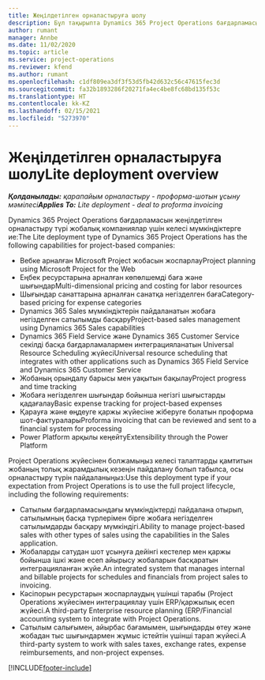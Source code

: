 ```yaml
---
title: Жеңілдетілген орналастыруға шолу
description: Бұл тақырыпта Dynamics 365 Project Operations бағдарламасын жеңілдетілген орналастыру туралы ақпарат берілген.
author: rumant
manager: Annbe
ms.date: 11/02/2020
ms.topic: article
ms.service: project-operations
ms.reviewer: kfend
ms.author: rumant
ms.openlocfilehash: c1df809ea3df3f53d5fb42d632c56c47615fec3d
ms.sourcegitcommit: fa32b1893286f20271fa4ec4be8fc68bd135f53c
ms.translationtype: HT
ms.contentlocale: kk-KZ
ms.lasthandoff: 02/15/2021
ms.locfileid: "5273970"
---
```

# <a name="lite-deployment-overview"></a><span data-ttu-id="e98ca-103">Жеңілдетілген орналастыруға шолу</span><span class="sxs-lookup"><span data-stu-id="e98ca-103">Lite deployment overview</span></span>

<span data-ttu-id="e98ca-104">_**Қолданылады:** қарапайым орналастыру - проформа-шотын ұсыну мәмілесі_</span><span class="sxs-lookup"><span data-stu-id="e98ca-104">_**Applies To:** Lite deployment - deal to proforma invoicing_</span></span>

<span data-ttu-id="e98ca-105">Dynamics 365 Project Operations бағдарламасын жеңілдетілген орналастыру түрі жобалық компаниялар үшін келесі мүмкіндіктерге ие:</span><span class="sxs-lookup"><span data-stu-id="e98ca-105">The Lite deployment type of Dynamics 365 Project Operations has the following capabilities for project-based companies:</span></span>

- <span data-ttu-id="e98ca-106">Вебке арналған Microsoft Project жобасын жоспарлау</span><span class="sxs-lookup"><span data-stu-id="e98ca-106">Project planning using Microsoft Project for the Web</span></span>
- <span data-ttu-id="e98ca-107">Еңбек ресурстарына арналған көпөлшемді баға және шығындар</span><span class="sxs-lookup"><span data-stu-id="e98ca-107">Multi-dimensional pricing and costing for labor resources</span></span>
- <span data-ttu-id="e98ca-108">Шығындар санаттарына арналған санатқа негізделген баға</span><span class="sxs-lookup"><span data-stu-id="e98ca-108">Category-based pricing for expense categories</span></span>
- <span data-ttu-id="e98ca-109">Dynamics 365 Sales мүмкіндіктерін пайдаланатын жобаға негізделген сатылымды басқару</span><span class="sxs-lookup"><span data-stu-id="e98ca-109">Project-based sales management using Dynamics 365 Sales capabilities</span></span>
- <span data-ttu-id="e98ca-110">Dynamics 365 Field Service және Dynamics 365 Customer Service секілді басқа бағдарламалармен интеграцияланатын Universal Resource Scheduling жүйесі</span><span class="sxs-lookup"><span data-stu-id="e98ca-110">Universal resource scheduling that integrates with other applications such as Dynamics 365 Field Service and Dynamics 365 Customer Service</span></span>
- <span data-ttu-id="e98ca-111">Жобаның орындалу барысы мен уақытын бақылау</span><span class="sxs-lookup"><span data-stu-id="e98ca-111">Project progress and time tracking</span></span>
- <span data-ttu-id="e98ca-112">Жобаға негізделген шығындар бойынша негізгі шығыстарды қадағалау</span><span class="sxs-lookup"><span data-stu-id="e98ca-112">Basic expense tracking for project-based expenses</span></span>
- <span data-ttu-id="e98ca-113">Қарауға және өңдеуге қаржы жүйесіне жіберуге болатын проформа шот-фактуралары</span><span class="sxs-lookup"><span data-stu-id="e98ca-113">Proforma invoicing that can be reviewed and sent to a financial system for processing</span></span>
- <span data-ttu-id="e98ca-114">Power Platform арқылы кеңейту</span><span class="sxs-lookup"><span data-stu-id="e98ca-114">Extensibility through the Power Platform</span></span>

<span data-ttu-id="e98ca-115">Project Operations жүйесінен болжамыңыз келесі талаптарды қамтитын жобаның толық жарамдылық кезеңін пайдалану болып табылса, осы орналастыру түрін пайдаланыңыз:</span><span class="sxs-lookup"><span data-stu-id="e98ca-115">Use this deployment type if your expectation from Project Operations is to use the full project lifecycle, including the following requirements:</span></span>

- <span data-ttu-id="e98ca-116">Сатылым бағдарламасындағы мүмкіндіктерді пайдалана отырып, сатылымның басқа түрлерімен бірге жобаға негізделген сатылымдарды басқару мүмкіндігі.</span><span class="sxs-lookup"><span data-stu-id="e98ca-116">Ability to manage project-based sales with other types of sales using the capabilities in the Sales application.</span></span>
- <span data-ttu-id="e98ca-117">Жобаларды сатудан шот ұсынуға дейінгі кестелер мен қаржы бойынша ішкі және есеп айырысу жобаларын басқаратын интеграцияланған жүйе.</span><span class="sxs-lookup"><span data-stu-id="e98ca-117">An integrated system that manages internal and billable projects for schedules and financials from project sales to invoicing.</span></span>
- <span data-ttu-id="e98ca-118">Кәсіпорын ресурстарын жоспарлаудың үшінші тарабы (Project Operations жүйесімен интеграциялау үшін ERP/қаржылық есеп жүйесі.</span><span class="sxs-lookup"><span data-stu-id="e98ca-118">A third-party Enterprise resource planning (ERP/Financial accounting system to integrate with Project Operations.</span></span>
- <span data-ttu-id="e98ca-119">Сатылым салығымен, айырбас бағамымен, шығындарды өтеу және жобадан тыс шығындармен жұмыс істейтін үшінші тарап жүйесі.</span><span class="sxs-lookup"><span data-stu-id="e98ca-119">A third-party system to work with sales taxes, exchange rates, expense reimbursements, and non-project expenses.</span></span>


[!INCLUDE[footer-include](../includes/footer-banner.md)]